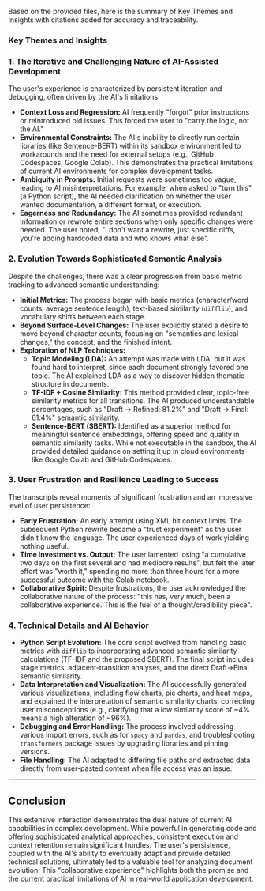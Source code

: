Based on the provided files, here is the summary of Key Themes and Insights with citations added for accuracy and traceability.

### **Key Themes and Insights**

### 1. The Iterative and Challenging Nature of AI-Assisted Development

The user's experience is characterized by persistent iteration and debugging, often driven by the AI's limitations:

* **Context Loss and Regression:** AI frequently "forgot" prior instructions or reintroduced old issues. This forced the user to "carry the logic, not the AI."
* **Environmental Constraints:** The AI's inability to directly run certain libraries (like Sentence-BERT) within its sandbox environment led to workarounds and the need for external setups (e.g., GitHub Codespaces, Google Colab). This demonstrates the practical limitations of current AI environments for complex development tasks.
* **Ambiguity in Prompts:** Initial requests were sometimes too vague, leading to AI misinterpretations. For example, when asked to "turn this" (a Python script), the AI needed clarification on whether the user wanted documentation, a different format, or execution.
* **Eagerness and Redundancy:** The AI sometimes provided redundant information or rewrote entire sections when only specific changes were needed. The user noted, "I don't want a rewrite, just specific diffs, you're adding hardcoded data and who knows what else".

### 2. Evolution Towards Sophisticated Semantic Analysis

Despite the challenges, there was a clear progression from basic metric tracking to advanced semantic understanding:

* **Initial Metrics:** The process began with basic metrics (character/word counts, average sentence length), text-based similarity (`difflib`), and vocabulary shifts between each stage.
* **Beyond Surface-Level Changes:** The user explicitly stated a desire to move beyond character counts, focusing on "semantics and lexical changes," the concept, and the finished intent.
* **Exploration of NLP Techniques:**
    * **Topic Modeling (LDA):** An attempt was made with LDA, but it was found hard to interpret, since each document strongly favored one topic. The AI explained LDA as a way to discover hidden thematic structure in documents.
    * **TF-IDF + Cosine Similarity:** This method provided clear, topic-free similarity metrics for all transitions. The AI produced understandable percentages, such as "Draft → Refined: 81.2%" and "Draft → Final: 61.4%" semantic similarity.
    * **Sentence-BERT (SBERT):** Identified as a superior method for meaningful sentence embeddings, offering speed and quality in semantic similarity tasks. While not executable in the sandbox, the AI provided detailed guidance on setting it up in cloud environments like Google Colab and GitHub Codespaces.

### 3. User Frustration and Resilience Leading to Success

The transcripts reveal moments of significant frustration and an impressive level of user persistence:

* **Early Frustration:** An early attempt using XML hit context limits. The subsequent Python rewrite became a "trust experiment" as the user didn't know the language. The user experienced days of work yielding nothing useful.
* **Time Investment vs. Output:** The user lamented losing "a cumulative two days on the first several and had mediocre results", but felt the later effort was "worth it," spending no more than three hours for a more successful outcome with the Colab notebook.
* **Collaborative Spirit:** Despite frustrations, the user acknowledged the collaborative nature of the process: "this has, very much, been a collaborative experience. This is the fuel of a thought/credibility piece".

### 4. Technical Details and AI Behavior

* **Python Script Evolution:** The core script evolved from handling basic metrics with `difflib` to incorporating advanced semantic similarity calculations (TF-IDF and the proposed SBERT). The final script includes stage metrics, adjacent-transition analyses, and the direct Draft→Final semantic similarity.
* **Data Interpretation and Visualization:** The AI successfully generated various visualizations, including flow charts, pie charts, and heat maps, and explained the interpretation of semantic similarity charts, correcting user misconceptions (e.g., clarifying that a low similarity score of ~4% means a high alteration of ~96%).
* **Debugging and Error Handling:** The process involved addressing various import errors, such as for `spacy` and `pandas`, and troubleshooting `transformers` package issues by upgrading libraries and pinning versions.
* **File Handling:** The AI adapted to differing file paths and extracted data directly from user-pasted content when file access was an issue.

---

## Conclusion

This extensive interaction demonstrates the dual nature of current AI capabilities in complex development. While powerful in generating code and offering sophisticated analytical approaches, consistent execution and context retention remain significant hurdles. The user's persistence, coupled with the AI's ability to eventually adapt and provide detailed technical solutions, ultimately led to a valuable tool for analyzing document evolution. This "collaborative experience" highlights both the promise and the current practical limitations of AI in real-world application development.
